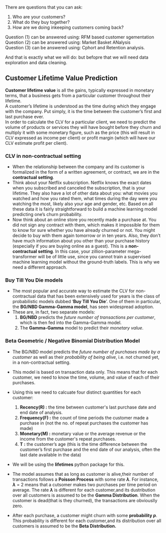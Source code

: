 

There are questions that you can ask:

1. Who are your customers?
2. What do they buy together?
3. How are we doing inkeeping customers coming back?

Question (1) can be answered using: RFM based customer sgementation <br>
Question (2) can be answered using: Market Basket ANalysis <br>
Question (3) can be answered using: Cphort and Retention analysis. <br>

And that is exactly what we will do:
but befopre that we will need data exploration and data cleaning.



## Customer Lifetime Value Prediction

**Customer lifetime value** is all the gains, typically expressed in monetary terms, that a business gets from a particular customer throughout their lifetime. <br>
A customer’s lifetime is understood as the time during which they engage with the company. Put simply, it is the time between the customer’s first and last purchase ever. <br>
In order to calculate the CLV for a particular client, we need to predict the volume of products or services they will have bought before they churn and multiply it with some monetary figure, such as the price (this will result in CLV expressed as income per client) or profit margin (which will have our CLV estimate profit per client).

### CLV in non-contractual setting

- When the relationship between the company and its customer is formalized in the form of a written agreement, or contract, we are in the **contractual setting**. 
- Think about your Netflix subscription. Netflix knows the exact dates when you subscribed and canceled the subscription, that is your lifetime. They also have a lot of other data about you: what movies you watched and how you rated them, what times during the day were you watching the most, likely also your age and gender, etc. Based on all these data it is fairly straightforward to build a machine learning model predicting one’s churn probability.
- Now think about an online store you recently made a purchase at. You did not sign any contract with them, which makes it impossible for them to know for sure whether you have already churned or not. You might decide to buy with them again tomorrow or in ten years. Also, they don’t have much information about you other than your purchase history (especially if you are buying online as a guest). This is a **non-contractual setting**. In this case, your zillion-parameter mega-transformer will be of little use, since you cannot train a supervised machine learning model without the ground-truth labels. This is why we need a different approach.

### Buy Till You Die models

- The most popular and accurate way to estimate the CLV for non-contractual data that has been extensively used for years is the class of probabilistic models dubbed ‘**Buy Till You Die**’. One of them in particular, the **BG/NBD Gamma-Gamma model**, has seen widespread adoption.
- These are, in fact, two separate models:
    1. **BG/NBD** predicts the *future number of transactions per customer*, which is then fed into the Gamma-Gamma model.
    2. The **Gamma-Gamma** model to predict their *monetary value*.

### Beta Geometric / Negative Binomial Distribution Model

- The BG/NBD model predicts the *future number of purchases made by a customer* as well as their *probability of being alive*, i.e. not churned yet, in a non-contractual setting.
- This model is based on transaction data only. This means that for each customer, we need to know the time, volume, and value of each of their purchases.
- Using this we need to calcuate four distinct quantities for each customer:
    1. **Recency(R) :** the time between customer's last purchase date and end date of analysis.
    2. **Frequency(F) :** the count of time periods the customer made a purchase in (not the no. of repeat purchases the customer has made)
    3. **Monetary(M) :** monetary value or the average revenue or the income from the customer's repeat purchases.
    4. **T :** the customer’s age (this is the time difference between the customer’s first purchase and the end date of our analysis, often the last date available in the data)
- We will be using the **lifetimes** python package for this.

- The model assumes that as long as customer is alive,their number of transactions follows a **Poisson Process** with some rate **$\lambda$**. For instance, **$\lambda$** = 2 means that a cutsomer makes two purchases per time period on average. The rate **$\lambda$** is different for each customer,and its dustribution over all customers is assumed to be the **Gamma Distribution**. When the customer is dead(that is they churned), the transactions are obviouslly zero.
- After each purchase, a customer might churn with some **probability $p$**. This probability is different for each customer,and its distribution over all customers is assumed to be the **Beta Distribution.**
